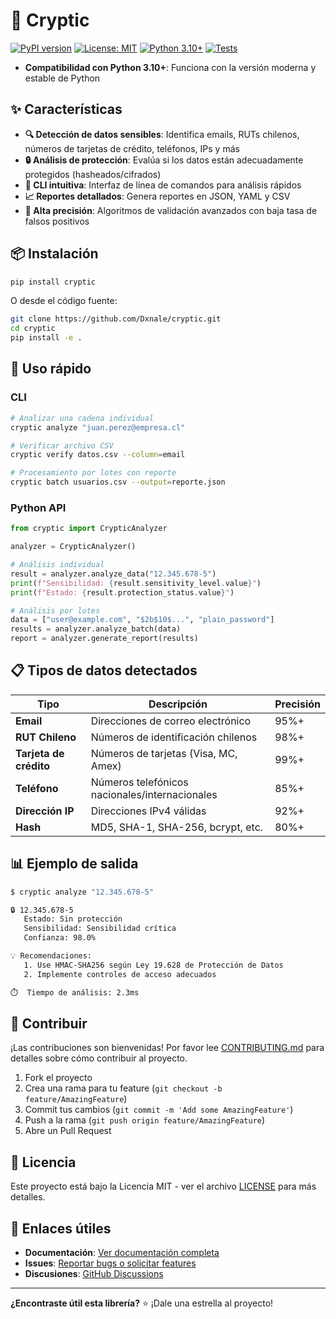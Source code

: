 # 🔐 Cryptic
[![PyPI version](https://badge.fury.io/py/cryptic.svg)](https://badge.fury.io/py/cryptic)
[![License: MIT](https://img.shields.io/badge/License-MIT-yellow.svg)](https://opensource.org/licenses/MIT)
[![Python 3.10+](https://img.shields.io/badge/python-3.10+-blue.svg)](https://www.python.org/downloads/)
[![Tests](https://github.com/Dxnale/cryptic/actions/workflows/tests.yml/badge.svg)](https://github.com/Dxnale/cryptic/actions/workflows/tests.yml)

- **Compatibilidad con Python 3.10+**: Funciona con la versión moderna y estable de Python

## ✨ Características

- **🔍 Detección de datos sensibles**: Identifica emails, RUTs chilenos, números de tarjetas de crédito, teléfonos, IPs y más
- **🔒 Análisis de protección**: Evalúa si los datos están adecuadamente protegidos (hasheados/cifrados)
- **🚀 CLI intuitiva**: Interfaz de línea de comandos para análisis rápidos
- **📈 Reportes detallados**: Genera reportes en JSON, YAML y CSV
- **🎯 Alta precisión**: Algoritmos de validación avanzados con baja tasa de falsos positivos

## 📦 Instalación

```bash
pip install cryptic
```

O desde el código fuente:

```bash
git clone https://github.com/Dxnale/cryptic.git
cd cryptic
pip install -e .
```

## 🚀 Uso rápido

### CLI

```bash
# Analizar una cadena individual
cryptic analyze "juan.perez@empresa.cl"

# Verificar archivo CSV
cryptic verify datos.csv --column=email

# Procesamiento por lotes con reporte
cryptic batch usuarios.csv --output=reporte.json
```

### Python API

```python
from cryptic import CrypticAnalyzer

analyzer = CrypticAnalyzer()

# Análisis individual
result = analyzer.analyze_data("12.345.678-5")
print(f"Sensibilidad: {result.sensitivity_level.value}")
print(f"Estado: {result.protection_status.value}")

# Análisis por lotes
data = ["user@example.com", "$2b$10$...", "plain_password"]
results = analyzer.analyze_batch(data)
report = analyzer.generate_report(results)
```

## 📋 Tipos de datos detectados

| Tipo | Descripción | Precisión |
|------|-------------|-----------|
| **Email** | Direcciones de correo electrónico | 95%+ |
| **RUT Chileno** | Números de identificación chilenos | 98%+ |
| **Tarjeta de crédito** | Números de tarjetas (Visa, MC, Amex) | 99%+ |
| **Teléfono** | Números telefónicos nacionales/internacionales | 85%+ |
| **Dirección IP** | Direcciones IPv4 válidas | 92%+ |
| **Hash** | MD5, SHA-1, SHA-256, bcrypt, etc. | 80%+ |

## 📊 Ejemplo de salida

```bash
$ cryptic analyze "12.345.678-5"

🔒 12.345.678-5
   Estado: Sin protección
   Sensibilidad: Sensibilidad crítica
   Confianza: 98.0%

💡 Recomendaciones:
   1. Use HMAC-SHA256 según Ley 19.628 de Protección de Datos
   2. Implemente controles de acceso adecuados

⏱️  Tiempo de análisis: 2.3ms
```

## 🤝 Contribuir

¡Las contribuciones son bienvenidas! Por favor lee [CONTRIBUTING.md](CONTRIBUTING.md) para detalles sobre cómo contribuir al proyecto.

1. Fork el proyecto
2. Crea una rama para tu feature (`git checkout -b feature/AmazingFeature`)
3. Commit tus cambios (`git commit -m 'Add some AmazingFeature'`)
4. Push a la rama (`git push origin feature/AmazingFeature`)
5. Abre un Pull Request

## 📝 Licencia

Este proyecto está bajo la Licencia MIT - ver el archivo [LICENSE](LICENSE) para más detalles.

## 🔗 Enlaces útiles

- **Documentación**: [Ver documentación completa](docs/)
- **Issues**: [Reportar bugs o solicitar features](https://github.com/Dxnale/cryptic/issues)
- **Discusiones**: [GitHub Discussions](https://github.com/Dxnale/cryptic/discussions)

---

**¿Encontraste útil esta librería?** ⭐ ¡Dale una estrella al proyecto!
